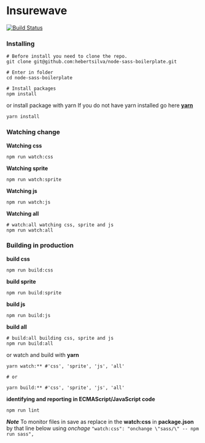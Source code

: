 # Insurewave

[![Build Status](https://travis-ci.org/hebertsilva/node-sass-boilerplate.svg)](https://travis-ci.org/hebertsilva/node-sass-boilerplate)

### Installing

```shell
# Before install you need to clone the repo.
git clone git@github.com:hebertsilva/node-sass-boilerplate.git

# Enter in folder
cd node-sass-boilerplate

# Install packages
npm install
```
or install package with yarn
If you do not have yarn installed go here **[yarn](https://yarnpkg.com/docs/install)**
```shell
yarn install
```

### Watching change

**Watching css**
```shell
npm run watch:css
```

**Watching sprite**
```shell
npm run watch:sprite
```

**Watching js**
```shell
npm run watch:js
```

**Watching all**
```shell
# watch:all watching css, sprite and js
npm run watch:all
```

### Building in production

**build css**
```shell
npm run build:css
```

**build sprite**
```shell
npm run build:sprite
```

**build js**
```shell
npm run build:js
```

**build all**
```shell
# build:all building css, sprite and js
npm run build:all
```
or watch and build with **yarn**
```shell
yarn watch:** #'css', 'sprite', 'js', 'all'

# or

yarn build:** #'css', 'sprite', 'js', 'all'
```

**identifying and reporting in ECMAScript/JavaScript code**
```shell
npm run lint
```

***Note***
To monitor files in save as replace in the **watch:css** in **package.json** by that line below using *onchage*
`"watch:css": "onchange \"sass/\" -- npm run sass",`
